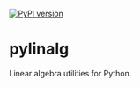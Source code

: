[![PyPI version](https://badge.fury.io/py/pylinalg.svg)](https://badge.fury.io/py/pylinalg)

# pylinalg

Linear algebra utilities for Python.
